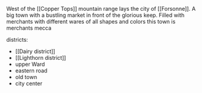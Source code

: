 West of the [[Copper Tops]] mountain range lays the city of [[Forsonne]]. A big town with a bustling market in front of the glorious keep. Filled with merchants with different wares of all shapes and colors this town is merchants mecca

districts:
- [[Dairy district]]
- [[Lighthorn district]]
- upper Ward
- eastern road
- old town
- city center